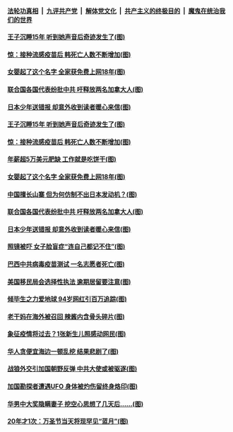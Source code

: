 

####  [法轮功真相](../../../../basic/blob/master/README.md?t=10240131) &nbsp;|&nbsp; [九评共产党](../../../../9ping.md/blob/master/README.md?t=10240131) &nbsp;|&nbsp; [解体党文化](../../../../jtdwh.md/blob/master/README.md?t=10240131)  &nbsp;|&nbsp; [共产主义的终极目的](../../../../gczydzjmd.md/blob/master/README.md?t=10240131) &nbsp;|&nbsp; [魔鬼在统治我们的世界](../../../../mgztzwmdsj.md/blob/master/README.md?t=10240131) 

#### [王子沉睡15年 听到她声音后奇迹发生了(图)](../pages/p3/950176.md?t=10240131) 

#### [惊：接种流感疫苗后 韩死亡人数不断增加(图)](../pages/p3/950160.md?t=10240131) 


#### [女婴起了这个名字 全家获免费上网18年(图)](../pages/p3/950091.md?t=10240131) 

#### [联合国各国代表纷批中共 吁释放两名加拿大人(图)](../pages/p3/950073.md?t=10240131) 

#### [日本少年送错报 却意外收到读者暖心来信(图)](../pages/p3/950004.md?t=10240131) 

#### [王子沉睡15年 听到她声音后奇迹发生了(图)](../pages/p3/950176.md?t=10240131) 

#### [惊：接种流感疫苗后 韩死亡人数不断增加(图)](../pages/p3/950160.md?t=10240131) 


#### [年薪超5万美元肥缺 工作就是吃饼干(图)](../pages/p3/950121.md?t=10240131) 

#### [女婴起了这个名字 全家获免费上网18年(图)](../pages/p3/950091.md?t=10240131) 

#### [中国擅长山寨 但为何仿制不出日本发动机？(图)](../pages/p3/950087.md?t=10240131) 

#### [联合国各国代表纷批中共 吁释放两名加拿大人(图)](../pages/p3/950073.md?t=10240131) 

#### [日本少年送错报 却意外收到读者暖心来信(图)](../pages/p3/950004.md?t=10240131) 

#### [照镜被吓 女子脸盲症“连自己都记不住”(图)](../pages/p3/950040.md?t=10240131) 

#### [巴西中共病毒疫苗测试 一名志愿者死亡(图)](../pages/p3/949999.md?t=10240131) 

#### [美国移民局会选择性执法 逾期居留要注意(图)](../pages/p3/949996.md?t=10240131) 

#### [倾毕生之力爱地球 94岁网红引百万追踪(图)](../pages/p3/949969.md?t=10240131) 


#### [老干妈在海外被召回 辣酱内含骨头碎片(图)](../pages/p3/949970.md?t=10240131) 

#### [象征疫情将过去？1张新生儿照感动网民(图)](../pages/p3/949929.md?t=10240131) 

#### [华人贪便宜海边一顿乱挖 结果悲剧了(图)](../pages/p3/949923.md?t=10240131) 

#### [战狼外交引加国朝野反弹 中共大使或被驱逐(图)](../pages/p3/949878.md?t=10240131) 

#### [加国勘探者遭遇UFO 身体被灼伤留终身烙印(图)](../pages/p3/949840.md?t=10240131) 

#### [华男中大奖隐瞒妻子 挖空心思想了几天后……(图)](../pages/p3/949856.md?t=10240131) 

#### [20年才1次：万圣节当天将现罕见“蓝月”(图)](../pages/p3/949848.md?t=10240131) 

